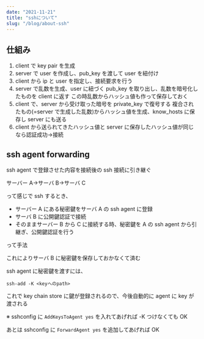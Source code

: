 ```yaml
---
date: "2021-11-21"
title: "sshについて"
slug: "/blog/about-ssh"
---
```


## 仕組み

1. client で key pair を生成
2. server で user を作成し、pub_key を渡して user を紐付け
3. client から ip と user を指定し、接続要求を行う
4. server で乱数を生成、user に紐づく pub_key を取り出し、乱数を暗号化したものを client に返す この時乱数からハッシュ値も作って保存しておく
5. client で、server から受け取った暗号を private_key で復号する 複合されたもの(=server で生成した乱数)からハッシュ値を生成、know_hosts に保存し server にも送る
6. client から送られてきたハッシュ値と server に保存したハッシュ値が同じなら認証成功->接続

## ssh agent forwarding

ssh agent で登録させた内容を接続後の ssh 接続に引き継ぐ

サーバー A->サーバ B->サーバ C

って感じで ssh するとき、

- サーバー A にある秘密鍵をサーバ A の ssh agent に登録
- サーバ B に公開鍵認証で接続
- そのままサーバー B から C に接続する時、秘密鍵を A の ssh agent から引継ぎ、公開鍵認証を行う

って手法

これによりサーバ B に秘密鍵を保存しておかなくて済む

ssh agent に秘密鍵を渡すには、

`ssh-add -K <keyへのpath>`

これで key chain store に鍵が登録されるので、今後自動的に agent に key が渡される

※
sshconfig に
`AddKeysToAgent yes`
を入れてあげれば -K つけなくても OK

あとは sshconfig に
`ForwardAgent yes`
を追加してあげれば OK
